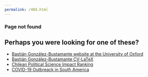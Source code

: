 ```yaml
---
permalink: /404.html
---
```


### Page not found

## Perhaps you were looking for one of these?

- [Bastián González-Bustamante website at the University of Oxford](http://users.ox.ac.uk/~shil5311/)
- [Bastián González-Bustamante CV-LaTeX](https://github.com/bgonzalezbustamante/CV-LaTeX)
- [Chilean Political Science Impact Ranking](http://users.ox.ac.uk/~shil5311/ranking/)
- [COVID-19 Outbreack in South America](https://bgonzalezbustamante.github.io/COVID-19-South-America/)
